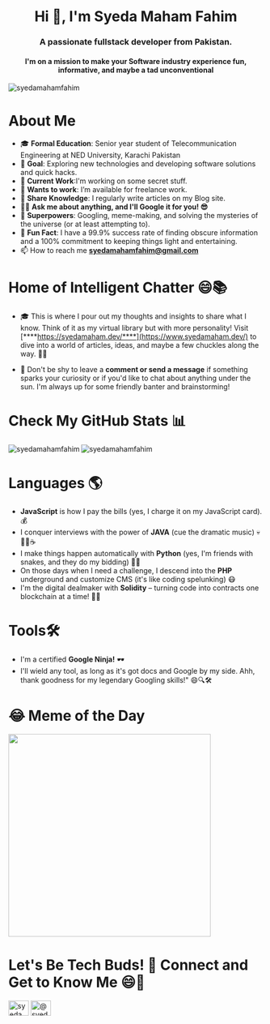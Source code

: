 <h1 align="center">Hi 👋, I'm Syeda Maham Fahim</h1>
<h3 align="center">A passionate fullstack developer from Pakistan. </h3>
<h4 align="center">I'm on a mission to make your Software industry experience fun, informative, and maybe a tad unconventional </h4>
<p align="left"> <img src="https://komarev.com/ghpvc/?username=syedamahamfahim&label=Profile%20views&color=0e75b6&style=flat" alt="syedamahamfahim" /> </p>

<h1> About Me </h1> 

- 🎓 **Formal Education**: Senior year student of Telecommunication Engineering at NED University, Karachi Pakistan
- 🤔 **Goal**: Exploring new technologies and developing software solutions and quick hacks.
- 🔭 **Current Work**:I'm working on some secret stuff.
- 🤝 **Wants to work**: I’m available for freelance work.
- 📝 **Share Knowledge**: I regularly write articles on my Blog site.
- 🤷‍♂️ **Ask me about anything, and I'll Google it for you! 😎**
- 🌟 **Superpowers**: Googling, meme-making, and solving the mysteries of the universe (or at least attempting to).
- 🤖 **Fun Fact**: I have a 99.9% success rate of finding obscure information and a 100% commitment to keeping things light and entertaining.
- 📫 How to reach me **syedamahamfahim@gmail.com**


<h1> Home of Intelligent Chatter 😄📚 </h1>

- 🎓 This is where I pour out my thoughts and insights to share what I know. Think of it as my virtual library but with more personality! Visit [****https://syedamaham.dev/****](https://www.syedamaham.dev/) to dive into a world of articles, ideas, and maybe a few chuckles along the way. 🚀💡

- 💬 Don't be shy to leave a **comment or send a message** if something sparks your curiosity or if you'd like to chat about anything under the sun. I'm always up for some friendly banter and brainstorming!


<h1> Check My GitHub Stats 📊</h1>

<p><img align="left" src="https://github-readme-stats.vercel.app/api/top-langs?username=syedamahamfahim&show_icons=true&locale=en&layout=compact" alt="syedamahamfahim" /></p>
<p><img align="center" src="https://github-readme-streak-stats.herokuapp.com/?user=syedamahamfahim&" alt="syedamahamfahim" /></p>


<h1 align="left">Languages 🌎</h1>

- **JavaScript** is how I pay the bills (yes, I charge it on my JavaScript card). 💰
- I conquer interviews with the power of **JAVA** (cue the dramatic music) 💀🐱‍💻☕
- I make things happen automatically with **Python** (yes, I'm friends with snakes, and they do my bidding) 🐍🤖
- On those days when I need a challenge, I descend into the **PHP** underground and customize CMS (it's like coding spelunking) 😷
- I'm the digital dealmaker with **Solidity** – turning code into contracts one blockchain at a time! 💼🔗

<h1 align="left">Tools🛠️</h1>

- I'm a certified **Google Ninja!** 🕶️ 
- I'll wield any tool, as long as it's got docs and Google by my side. Ahh, thank goodness for my legendary Googling skills!" 😄🔍🛠️


<h1 align="left">😂 Meme of the Day</h1>
<img src='https://randommeme-five.vercel.app/' style="height: 400px;"/>

<h1 align="left">Let's Be Tech Buds! 🚀 Connect and Get to Know Me 😄🔌</h1>
<p align="left">
<a href="https://linkedin.com/in/syedamahamfahim" target="blank"><img align="center" src="https://raw.githubusercontent.com/rahuldkjain/github-profile-readme-generator/master/src/images/icons/Social/linked-in-alt.svg" alt="syedamahamfahim" height="30" width="40" /></a>
<a href="https://medium.com/@syedamahamfahim" target="blank"><img align="center" src="https://raw.githubusercontent.com/rahuldkjain/github-profile-readme-generator/master/src/images/icons/Social/medium.svg" alt="@syedamahamfahim" height="30" width="40" /></a>
</p>
